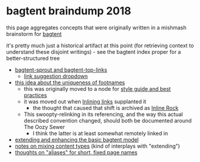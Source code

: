 # bagtent braindump 2018

this page aggregates concepts that were originally written in a mishmash brainstorm for [bagtent](q80bh-jwx0p-rfbtm-09j3w-2vnr3)

it's pretty much just a historical artifact at this point (for retrieving context to understand these disjoint writings) - see the bagtent index proper for a better-structured tree

- [bagtent-sprout and bagtent-top-links](64wps-e4bbs-2k92x-60dc5-v1afd)
  - [link suggestion dropdown](nypb9-qhzf4-ceaap-gx6rb-r11ec)
- [this idea about the uniqueness of footnames](fwyrz-f37q8-m790b-qsca1-0fmcf)
  - this was originally moved to a node for [style guide and best practices](e3x4r-3ch9f-js9m9-q1pf4-sax06)
  - it was moved out when [Inlining links](mkj61-12ak7-rea82-ks9qe-dqwer) supplanted it
    - the thought that caused that shift is archived as [Inline Rock](t2m2g-73fjy-r58h9-406ky-mz9re)
  - This swoopty-relinking in its referencing, and the way this actual described convention changed, should both be documented around The Oozy Sewer
    - I think the latter is at least somewhat remotely linked in
- [extending and enhancing the basic bagtent model](aef3a-jnj1v-p39qq-0msqd-cbkcp)
- [notes on mixing content types](pbddw-54adh-m39zp-sfrtt-420cc) (kind of interplays with "extending")
- [thoughts on "aliases" for short, fixed page names](dqydd-qshx5-pv9px-eqa2j-mavg8)
